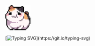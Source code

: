 
<img src="images/325895973-e4f28204-ea88-4364-a321-8330c3fbde6a.gif" alt="rolling hamster" width="80">


[![Typing SVG](https://readme-typing-svg.demolab.com?font=Fira+Code&weight=200&pause=1000&color=520474&width=435&lines=Hi+there!+I'm+Jiyah.;Enjoy+the+content!;Proceed+with+caution.)](https://git.io/typing-svg)

